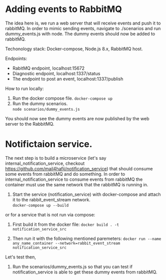 # Adding events to RabbitMQ 
The idea here is, we run a web server that will receive events and push it to rabbitMQ.
In order to mimic sending events, navigate to ./scenarios and run dummy_events.js with node.
The dummy events should now be added to rabbitMQ. 

Techonology stack: Docker-compose, Node.js 8.x, RabbitMQ host.

Endpoints:
  - RabitMQ endpoint, localhost:15672
  - Diagnostic endpoint, localhost:1337/status 
  - The endpoint to post an event, localhost:1337/publish
  
How to run locally:
1. Run the docker compose file.
``` docker-compose up ```  
2. Run the dummy scenarios.  
``` node scenarios/dummy_events.js ```  

You should now see the dummy events are now published by the web server to the RabbitMQ.

# Notifictaion service.
The next step is to build a microservice (let's say internal_notification_service, checkout https://github.com/mail4hafij/notification_service) that should consume some events from rabbitMQ and do something. In order to internal_notification_service to consume events from rabbitMQ the container must use the same network that the rabbitMQ is running in.

1. Start the service (notification_service) with docker-compose and attach it to the rabbit_event_stream network.  
``` docker-compose up --build ```   

or for a service that is not run via compose:  

1. First build it from the docker file: 
``` docker build . -t notification_service_src ```  

2. Then run it with the following mentioned paremeters:
``` docker run --name any_name_container --network=rabbit_event_stream notification_service_src ``` 

Let's test then,
1. Run the scenarios/dummy_events.js so that you can test if notification_service is able to get these dummy events from rabbitMQ.
